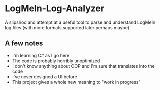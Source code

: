 # LogMeIn-Log-Analyzer
A slipshod and attempt at a useful tool to parse and understand LogMeIn log files (with more formats supported later perhaps maybe)

## A few notes
* I'm learning C# as I go here
* The code is probably horribly unoptimized
* I don't know anything about OOP and I'm sure that translates into the code
* I've never designed a UI before
* This project gives a whole new meaning to "work in progress"
